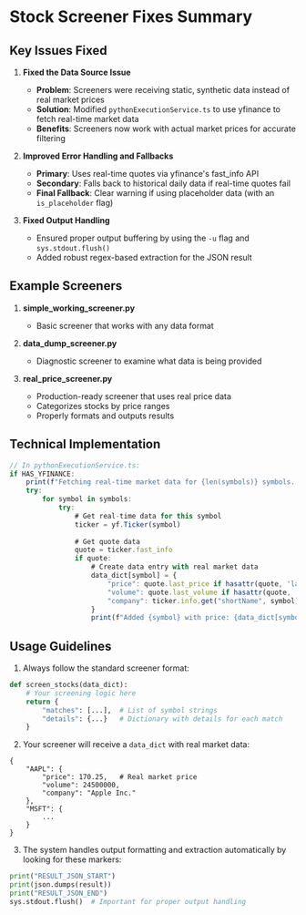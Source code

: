 # Stock Screener Fixes Summary

## Key Issues Fixed

1. **Fixed the Data Source Issue**
   - **Problem**: Screeners were receiving static, synthetic data instead of real market prices
   - **Solution**: Modified `pythonExecutionService.ts` to use yfinance to fetch real-time market data
   - **Benefits**: Screeners now work with actual market prices for accurate filtering

2. **Improved Error Handling and Fallbacks**
   - **Primary**: Uses real-time quotes via yfinance's fast_info API
   - **Secondary**: Falls back to historical daily data if real-time quotes fail
   - **Final Fallback**: Clear warning if using placeholder data (with an `is_placeholder` flag) 

3. **Fixed Output Handling**
   - Ensured proper output buffering by using the `-u` flag and `sys.stdout.flush()`
   - Added robust regex-based extraction for the JSON result

## Example Screeners

1. **simple_working_screener.py**
   - Basic screener that works with any data format

2. **data_dump_screener.py**
   - Diagnostic screener to examine what data is being provided

3. **real_price_screener.py**
   - Production-ready screener that uses real price data
   - Categorizes stocks by price ranges
   - Properly formats and outputs results

## Technical Implementation

```javascript
// In pythonExecutionService.ts:
if HAS_YFINANCE:
    print(f"Fetching real-time market data for {len(symbols)} symbols...")
    try:
        for symbol in symbols:
            try:
                # Get real-time data for this symbol
                ticker = yf.Ticker(symbol)
                
                # Get quote data
                quote = ticker.fast_info
                if quote:
                    # Create data entry with real market data
                    data_dict[symbol] = {
                        "price": quote.last_price if hasattr(quote, 'last_price') else quote.previous_close,
                        "volume": quote.last_volume if hasattr(quote, 'last_volume') else 0,
                        "company": ticker.info.get("shortName", symbol) if hasattr(ticker, 'info') else symbol
                    }
                    print(f"Added {symbol} with price: {data_dict[symbol]['price']}")
```

## Usage Guidelines

1. Always follow the standard screener format:
```python
def screen_stocks(data_dict):
    # Your screening logic here
    return {
        "matches": [...],  # List of symbol strings
        "details": {...}   # Dictionary with details for each match
    }
```

2. Your screener will receive a `data_dict` with real market data:
```
{
    "AAPL": {
        "price": 170.25,   # Real market price
        "volume": 24500000,
        "company": "Apple Inc."
    },
    "MSFT": {
        ...
    }
}
```

3. The system handles output formatting and extraction automatically by looking for these markers:
```python
print("RESULT_JSON_START")
print(json.dumps(result))
print("RESULT_JSON_END")
sys.stdout.flush()  # Important for proper output handling
```